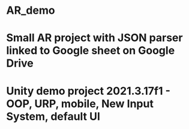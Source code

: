# AR_demo
# Small AR project with JSON parser linked to Google sheet on Google Drive
# Unity demo project 2021.3.17f1 - OOP, URP, mobile, New Input System, default UI
